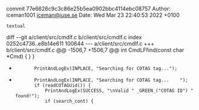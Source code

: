 commit 77e6626c9c3c86e25b5ea0902bbc4114ebc08757
Author: iceman1001 <iceman@iuse.se>
Date:   Wed Mar 23 22:40:53 2022 +0100

    textual

diff --git a/client/src/cmdlf.c b/client/src/cmdlf.c
index 0252c4736..e8b14e611 100644
--- a/client/src/cmdlf.c
+++ b/client/src/cmdlf.c
@@ -1506,7 +1506,7 @@ int CmdLFfind(const char *Cmd) {
                 }
             }
 
-            PrintAndLogEx(INPLACE, "Searching for COTAG tag...");
+            PrintAndLogEx(INPLACE, "Searching for COTAG tag...    ");
             if (readCOTAGUid()) {
                 PrintAndLogEx(SUCCESS, "\nValid " _GREEN_("COTAG ID") " found!");
                 if (search_cont) {
